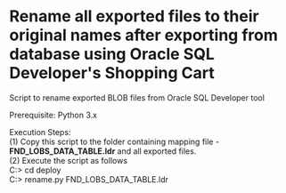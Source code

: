 Rename all exported files to their original names after exporting from database using Oracle SQL Developer's Shopping Cart
======

Script to rename exported BLOB files from Oracle SQL Developer tool

Prerequisite: Python 3.x 

Execution Steps:<br>
(1) Copy this script to the folder containing mapping file - <b>FND_LOBS_DATA_TABLE.ldr</b> and all exported files.<br>
(2) Execute the script as follows<br>
     C:\> cd deploy<br>
     C:\> rename.py FND_LOBS_DATA_TABLE.ldr<br>
 
